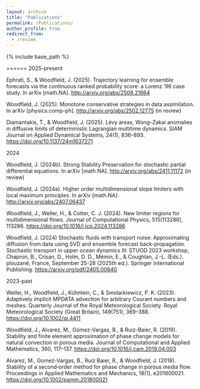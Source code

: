 ```yaml
---
layout: archive
title: "Publications"
permalink: /Publications/
author_profile: true
redirect_from:
  - /resume
---
```


{% include base_path %}


======
2025-present

Ephrati, S., & Woodfield, J. (2025). Trajectory learning for ensemble forecasts via the continuous ranked probability score: a Lorenz ’96 case study. In arXiv [math.NA]. http://arxiv.org/abs/2508.21664

Woodfield, J. (2025). Monotone conservative strategies in data assimilation. In arXiv [physics.comp-ph]. http://arxiv.org/abs/2502.12775 (in review)

Diamantakis, T., & Woodfield, J. (2025). Lévy areas, Wong–Zakai anomalies in diffusive limits of deterministic Lagrangian multitime dynamics. SIAM Journal on Applied Dynamical Systems, 24(1), 836–893. https://doi.org/10.1137/24m1637271

2024


Woodfield, J. (2024b). Strong Stability Preservation for stochastic partial differential equations. In arXiv [math.NA]. http://arxiv.org/abs/2411.11172 (in review)


Woodfield, J. (2024a). Higher order multidimensional slope limiters with local maximum principles. In arXiv [math.NA]. http://arxiv.org/abs/2407.06437

Woodfield, J., Weller, H., & Cotter, C. J. (2024). New limiter regions for multidimensional flows. Journal of Computational Physics, 515(113286), 113286. https://doi.org/10.1016/j.jcp.2024.113286


Woodfield, J. (2024) Stochastic fluids with transport noise: Approximating diffusion from data using SVD and ensemble forecast back-propagation. Stochastic transport in upper ocean dynamics III: STUOD 2023 workshop, Chapron, B., Crisan, D., Holm, D. D., Mémin, E., & Coughlan, J.-L. (Eds.). plouzané, France, September 25-28 (2025th ed.). Springer International Publishing. https://arxiv.org/pdf/2405.00640

2023-past

Weller, H., Woodfield, J., Kühnlein, C., & Smolarkiewicz, P. K. (2023). Adaptively implicit MPDATA advection for arbitrary Courant numbers and meshes. Quarterly Journal of the Royal Meteorological Society. Royal Meteorological Society (Great Britain), 149(751), 369–388. https://doi.org/10.1002/qj.4411

Woodfield, J., Alvarez, M., Gómez-Vargas, B., & Ruiz-Baier, R. (2019). Stability and finite element approximation of phase change models for natural convection in porous media. Journal of Computational and Applied Mathematics, 360, 117–137. https://doi.org/10.1016/j.cam.2019.04.003

Alvarez, M., Gomez-Vargas, B., Ruiz Baier, R., & Woodfield, J. (2018). Stability of a second‐order method for phase change in porous media flow. Proceedings in Applied Mathematics and Mechanics, 18(1), e201800021. https://doi.org/10.1002/pamm.201800021







